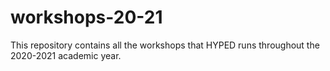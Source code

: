 # workshops-20-21
This repository contains all the workshops that HYPED runs throughout the 2020-2021 academic year.
